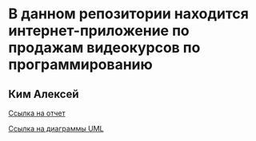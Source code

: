 # В данном репозитории находится интернет-приложение по продажам видеокурсов по программированию
## Ким Алексей

[Ссылка на отчет](https://github.com/desswell/DIA/blob/main/props/%D0%9E%D1%82%D1%87%D0%B5%D1%82%20%D0%9A%D0%B8%D0%BC.docx)

[Ссылка на диаграммы UML](https://github.com/desswell/DIA/blob/main/props/%D0%9E%D1%82%D1%87%D0%B5%D1%82%20%D0%9A%D0%B8%D0%BC.docx)
